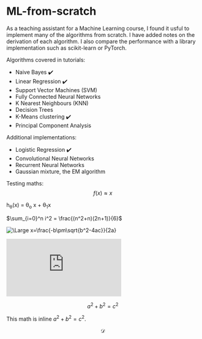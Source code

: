 # ML-from-scratch
As a teaching assistant for a Machine Learning course, I found it usful to implement many of the algorithms from scratch. I have added notes on the derivation of each algorithm. I also compare the performance with a library implementation such as scikit-learn or PyTorch.

Algorithms covered in tutorials:
- Naive Bayes :heavy_check_mark:
- Linear Regression :heavy_check_mark:
- Support Vector Machines (SVM)
- Fully Connected Neural Networks
- K Nearest Neighbours (KNN)
- Decision Trees
- K-Means clustering :heavy_check_mark:
- Principal Component Analysis

Additional implementations:
- Logistic Regression :heavy_check_mark:
- Convolutional Neural Networks
- Recurrent Neural Networks
- Gaussian mixture, the EM algorithm

Testing maths:
$$ f(x) \approx x $$


h<sub>&theta;</sub>(x) = &theta;<sub>o</sub> x + &theta;<sub>1</sub>x

$\sum_{i=0}^n i^2 = \frac{(n^2+n)(2n+1)}{6}$

![\Large x=\frac{-b\pm\sqrt{b^2-4ac}}{2a}](https://latex.codecogs.com/svg.latex?\Large&space;x=\frac{-b\pm\sqrt{b^2-4ac}}{2a}) 

![\Large x=\frac{-b\pm\sqrt{b^2-4ac}}{2a}](https://latex.codecogs.com/svg.latex?x%3D%5Cfrac%7B-b%5Cpm%5Csqrt%7Bb%5E2-4ac%7D%7D%7B2a%7D)

```math
a^2+b^2=c^2
```

This math is inline $`a^2+b^2=c^2`$.

$$\mathcal{D}$$
